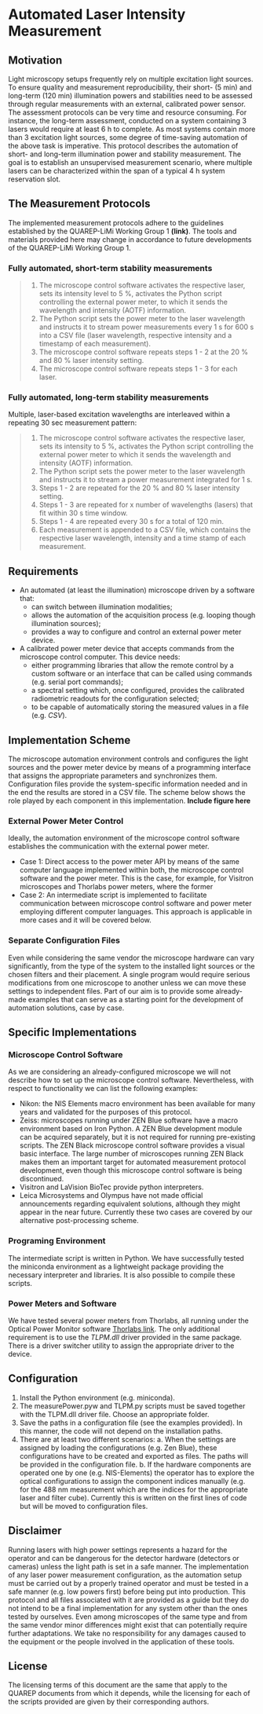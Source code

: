 # Automated Laser Intensity Measurement
## Motivation
Light microscopy setups frequently rely on multiple excitation light sources. To ensure quality and measurement reproducibility, their short- (5 min) and long-term (120 min) illumination powers and stabilities need to be assessed through regular measurements with an external, calibrated power sensor. 
The assessment protocols can be very time and resource consuming. For instance, the long-term assessment, conducted on a system containing 3 lasers would require at least 6 h to complete. As most systems contain more than 3 excitation light sources, some degree of time-saving automation of the above task is imperative.
This protocol describes the automation of short- and long-term illumination power and stability measurement. The goal is to establish an unsupervised measurement scenario, where multiple lasers can be characterized within the span of a typical 4 h system reservation slot.
## The Measurement Protocols
The implemented measurement protocols adhere to the guidelines established by the QUAREP-LiMi Working Group 1 **(link)**. The tools and materials provided here may change in accordance to future developments of the QUAREP-LiMi Working Group 1.
### Fully automated, short-term stability measurements
>1. The microscope control software activates the respective laser, sets its intensity level to 5 %, activates the Python script controlling the external power meter, to which it sends the wavelength and intensity (AOTF) information.
>2.	The Python script sets the power meter to the laser wavelength and instructs it to stream power measurements every 1 s for 600 s into a CSV file (laser wavelength, respective intensity and a timestamp of each measurement).
>3.	The microscope control software repeats steps 1 - 2 at the 20 % and 80 % laser intensity setting. 
>4.	The microscope control software repeats steps 1 - 3 for each laser.
### Fully automated, long-term stability measurements
Multiple, laser-based excitation wavelengths are interleaved within a repeating 30 sec measurement pattern:
>1.	The microscope control software activates the respective laser, sets its intensity to 5 %, activates the Python script controlling the external power meter to which it sends the wavelength and intensity (AOTF) information. 
>2.	The Python script sets the power meter to the laser wavelength and instructs it to stream a power measurement integrated for 1 s.
>3.	Steps 1 - 2 are repeated for the 20 % and 80 % laser intensity setting.
>4.	Steps 1 - 3 are repeated for x number of wavelengths (lasers) that fit within 30 s time window.
>5.	Steps 1 - 4 are repeated every 30 s for a total of 120 min.
>6.	Each measurement is appended to a CSV file, which contains the respective laser wavelength, intensity and a time stamp of each measurement.
## Requirements
- 	An automated (at least the illumination) microscope driven by a software that:
    - can switch between illumination modalities;
    - allows the automation of the acquisition process (e.g. looping though illumination sources);
    - provides a way to configure and control an external power meter device.
- A calibrated power meter device that accepts commands from the microscope control computer. This device needs:
  - either programming libraries that allow the remote control by a custom software or an interface that can be called using commands (e.g. serial port commands);
  - a spectral setting which, once configured, provides the calibrated radiometric readouts for the configuration selected;
  - to be capable of automatically storing the measured values in a file (e.g. *CSV*).
## Implementation Scheme
The microscope automation environment controls and configures the light sources and the power meter device by means of a programming interface that assigns the appropriate parameters and synchronizes them. Configuration files provide the system-specific information needed and in the end the results are stored in a CSV file. The scheme below shows the role played by each component in this implementation.
**Include figure here** 
### External Power Meter Control
Ideally, the automation environment of the microscope control software establishes the communication with the external power meter.
- Case 1: Direct access to the power meter API by means of the same computer language implemented within both, the microscope control software and the power meter. This is the case, for example, for Visitron microscopes and Thorlabs power meters, where the former 
- Case 2: An intermediate script is implemented to facilitate communication between microscope control software and power meter employing different computer languages. This approach is applicable in more cases and it will be covered below.
### Separate Configuration Files
Even while considering the same vendor the microscope hardware can vary significantly, from the type of the system to the installed light sources or the chosen filters and their placement. A single program would require serious modifications from one microscope to another unless we can move these settings to independent files. Part of our aim is to provide some already-made examples that can serve as a starting point for the development of automation solutions, case by case.
## Specific Implementations
### Microscope Control Software
As we are considering an already-configured microscope we will not describe how to set up the microscope control software. Nevertheless, with respect to functionality we can list the following examples:
- Nikon: the NIS Elements macro environment has been available for many years and validated for the purposes of this protocol.
- Zeiss: microscopes running under ZEN Blue software have a macro environment based on Iron Python. A ZEN Blue development module can be acquired separately, but it is not required for running pre-existing scripts. The ZEN Black microscope control software provides a visual basic interface. The large number of microscopes running ZEN Black makes them an important target for automated measurement protocol development, even though this microscope control software is being discontinued.
- Visitron and LaVision BioTec provide python interpreters.
- Leica Microsystems and Olympus have not made official announcements regarding equivalent solutions, although they might appear in the near future. Currently these two cases are covered by our alternative post-processing scheme.
### Programing Environment
The intermediate script is written in Python. We have successfully tested the miniconda environment as a lightweight package providing the necessary interpreter and libraries. It is also possible to compile these scripts.
### Power Meters and Software
We have tested several power meters from Thorlabs, all running under the Optical Power Monitor software [Thorlabs link](https://www.thorlabs.com/software_pages/ViewSoftwarePage.cfm?Code=OPM). The only additional requirement is to use the *TLPM.dll* driver provided in the same package. There is a driver switcher utility to assign the appropriate driver to the device.
## Configuration
1.	Install the Python environment (e.g. miniconda).
2.	The measurePower.pyw and TLPM.py scripts must be saved together with the TLPM.dll driver file. Choose an appropriate folder.
3.	Save the paths in a configuration file (see the examples provided). In this manner, the code will not depend on the installation paths.
4.	There are at least two different scenarios:
a.	When the settings are assigned by loading the configurations (e.g. Zen Blue), these configurations have to be created and exported as files. The paths will be provided in the configuration file.
b.	If the hardware components are operated one by one (e.g. NIS-Elements) the operator has to explore the optical configurations to assign the component indices manually (e.g. for the 488 nm measurement which are the indices for the appropriate laser and filter cube). Currently this is written on the first lines of code but will be moved to configuration files.
## Disclaimer
Running lasers with high power settings represents a hazard for the operator and can be dangerous for the detector hardware (detectors or cameras) unless the light path is set in a safe manner. The implementation of any laser power measurement configuration, as the automation setup must be carried out by a properly trained operator and must be tested in a safe manner (e.g. low powers first) before being put into production.
This protocol and all files associated with it are provided as a guide but they do not intend to be a final implementation for any system other than the ones tested by ourselves. Even among microscopes of the same type and from the same vendor minor differences might exist that can potentially require further adaptations. 
We take no responsibility for any damages caused to the equipment or the people involved in the application of these tools. 
## License
The licensing terms of this document are the same that apply to the QUAREP documents from which it depends, while the licensing for each of the scripts provided are given by their corresponding authors.
